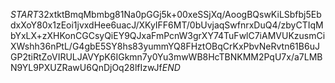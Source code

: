$START$32xtktBmqMbmbg81Na0pGGj5k+00xeSSjXq/AoogBQswKiLSbfbj5EbdxXoY80x1zEoi1jvxdHee6uacJ/XKyIFF6MT/0bUvjaqSwfnrxDuQ4/zbyCTIqMbYxLX+zXHKonCGCsyQiEY9QJxaFmPcnW3grXY74TuFwlC7iAMVUKzusmCiXWshh36nPtL/G4gbE5SY8hs83yummYQ8FHztOBqCrKxPbvNeRvtn61B6uJGP2tiRtZoVIRULJAVYpK6IGkmn7y0Yu3mwWB8HcTBNKMM2PqU7x/a7LMBN9YL9PXUZRawU6QnDjOq28lfIzwJf$END$